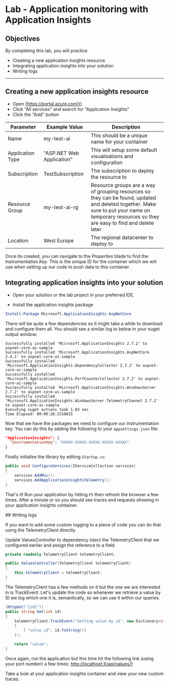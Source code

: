 # Lab - Application monitoring with Application Insights

## Objectives

By completing this lab, you will practice

- Creating a new application insights resource
- Integrating application insights into your solution
- Writing logs

----------------------------------------------------------

## Creating a new application insights resource

- Open [https://portal.azure.com]()
- Click "All services" and search for "Application Insights"
- Click the "Add" button

| Parameter | Example Value | Description |
| - | - | - |
| Name | my-test-ai | This should be a unique name for your container |
| Application Type | "ASP.NET Web Application" | This will setup some default visualisations and configuration |
| Subscription | TestSubscription | The subscription to deploy the resource to |
| Resource Group | my-test-ai-rg | Resource groups are a way of grouping resources so they can be found, updated and deleted together. Make sure to put your name on temporary resources so they are easy to find and delete later |
| Location | West Europe | The regional datacenter to deploy to |

Once its created, you can navigate to the *Properties* blade to find the *Instrumentation Key*. This is the unique ID for the container which we will use when setting up our code to push data to this container.

## Integrating application insights into your solution

- Open your solution or the lab project in your preferred IDE.

- Install the application insights package

``` powershell
Install-Package Microsoft.ApplicationInsights.AspNetCore
```

There will be quite a few dependencies so it might take a while to download and configure them all. You should see a similar log to below in your nuget output window:

```
Successfully installed 'Microsoft.ApplicationInsights 2.7.2' to aspnet-core-ai-sample
Successfully installed 'Microsoft.ApplicationInsights.AspNetCore 2.4.1' to aspnet-core-ai-sample
Successfully installed 'Microsoft.ApplicationInsights.DependencyCollector 2.7.2' to aspnet-core-ai-sample
Successfully installed 'Microsoft.ApplicationInsights.PerfCounterCollector 2.7.2' to aspnet-core-ai-sample
Successfully installed 'Microsoft.ApplicationInsights.WindowsServer 2.7.2' to aspnet-core-ai-sample
Successfully installed 'Microsoft.ApplicationInsights.WindowsServer.TelemetryChannel 2.7.2' to aspnet-core-ai-sample
Executing nuget actions took 1.03 sec
Time Elapsed: 00:00:28.2318815
```

Now that we have the packages we need to configure our instrumentation key. You can do this by adding the following to your `appsettings.json` file:

``` json
"ApplicationInsights": {
  "InstrumentationKey": "XXXXX-XXXXX-XXXXX-XXXXX-XXXXX"
}
```

Finally initialise the library by editing `Startup.cs`:

``` csharp
public void ConfigureServices(IServiceCollection services)
{
    services.AddMvc();
    services.AddApplicationInsightsTelemetry();
}
```

That's it! Run your application by hitting `F5` then refresh the browser a few times. After a minute or so you should see traces and requests showing in your application insights container.

## Writing logs

If you want to add some custom logging to a piece of code you can do that using the TelemetryClient directly.

Update ValuesController to dependency inject the TelemetryClient that we configured earlier and assign the reference to a field.

``` csharp
private readonly TelemetryClient telemetryClient;

public ValuesController(TelemetryClient telemetryClient)
{
    this.telemetryClient = telemetryClient;
}
```

The TelemetryClient has a few methods on it but the one we are interested in is TrackEvent. Let's update the code so whenever we retrieve a value by ID we log which one it is, semantically, so we can use it within our queries.

``` csharp
[HttpGet("{id}")]
public string Get(int id)
{
    telemetryClient.TrackEvent("Getting value by id", new Dictionary<string, string>()
    {
        { "value_id", id.ToString()}
    });

    return "value";
}
```

Once again, run the application but this time hit the following link (using your port number) a few times: [http://localhost:X/api/values/1]()

Take a look at your application insights container and view your new custom traces.

